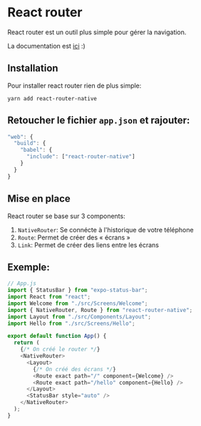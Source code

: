# React router

React router est un outil plus simple pour gérer la navigation.

La documentation est [ici](https://reactrouter.com/native/guides/quick-start) :)

## Installation

Pour installer react router rien de plus simple:

```shell
yarn add react-router-native
```

## Retoucher le fichier `app.json` et rajouter:

```js
"web": {
  "build": {
    "babel": {
      "include": ["react-router-native"]
    }
  }
}
```

## Mise en place

React router se base sur 3 components:

1. `NativeRouter`: Se connécte à l'historique de votre téléphone
2. `Route`: Permet de créer des « écrans »
3. `Link`: Permet de créer des liens entre les écrans

## Exemple:

```js
// App.js
import { StatusBar } from "expo-status-bar";
import React from "react";
import Welcome from "./src/Screens/Welcome";
import { NativeRouter, Route } from "react-router-native";
import Layout from "./src/Components/Layout";
import Hello from "./src/Screens/Hello";

export default function App() {
  return (
    {/* On créé le router */}
    <NativeRouter>
      <Layout>
        {/* On créé des écrans */}
        <Route exact path="/" component={Welcome} />
        <Route exact path="/hello" component={Hello} />
      </Layout>
      <StatusBar style="auto" />
    </NativeRouter>
  );
}
```
